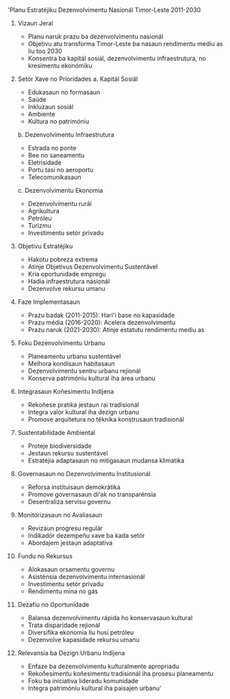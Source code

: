 'Planu Estratéjiku Dezenvolvimentu Nasionál Timor-Leste 2011-2030

1. Vizaun Jeral
   - Planu naruk prazu ba dezenvolvimentu nasionál
   - Objetivu atu transforma Timor-Leste ba nasaun rendimentu mediu as liu too 2030
   - Konsentra ba kapitál sosiál, dezenvolvimentu infraestrutura, no kresimentu ekonómiku

2. Setór Xave no Prioridades
   a. Kapitál Sosiál
      - Edukasaun no formasaun
      - Saúde
      - Inkluzaun sosiál
      - Ambiente
      - Kultura no patrimóniu

   b. Dezenvolvimentu Infraestrutura
      - Estrada no ponte
      - Bee no saneamentu
      - Eletrisidade
      - Portu tasi no aeroportu
      - Telecomunikasaun

   c. Dezenvolvimentu Ekonomia
      - Dezenvolvimentu rurál
      - Agrikultura
      - Petróleu
      - Turizmu
      - Investimentu setór privadu

3. Objetivu Estratéjiku
   - Hakotu pobreza extrema
   - Atinje Objetivus Dezenvolvimentu Sustentável
   - Kria oportunidade empregu
   - Hadia infraestrutura nasionál
   - Dezenvolve rekursu umanu

4. Faze Implementasaun
   - Prazu badak (2011-2015): Hari'i base no kapasidade
   - Prazu média (2016-2020): Acelera dezenvolvimentu
   - Prazu naruk (2021-2030): Atinje estatutu rendimentu mediu as

5. Foku Dezenvolvimentu Urbanu
   - Planeamentu urbanu sustentável
   - Melhora kondisaun habitasaun
   - Dezenvolvimentu sentru urbanu rejionál
   - Konserva patrimóniu kultural iha área urbanu

6. Integrasaun Koñesimentu Indíjena
   - Rekoñese pratika jestaun rai tradisionál
   - Integra valor kultural iha dezign urbanu
   - Promove arquitetura no téknika konstrusaun tradisionál

7. Sustentabilidade Ambiental
   - Proteje biodiversidade
   - Jestaun rekursu sustentável
   - Estratéjia adaptasaun no mitigasaun mudansa klimátika

8. Governasaun no Dezenvolvimentu Institusionál
   - Reforsa instituisaun demokrátika
   - Promove governasaun di'ak no transparénsia
   - Desentraliza servisu governu

9. Monitorizasaun no Avaliasaun
   - Revizaun progresu regulár
   - Indikadór dezempeñu xave ba kada setór
   - Abordajem jestaun adaptativa

10. Fundu no Rekursus
    - Alokasaun orsamentu governu
    - Asisténsia dezenvolvimentu internasionál
    - Investimentu setór privadu
    - Rendimentu mina no gás

11. Dezafiu no Oportunidade
    - Balansa dezenvolvimentu rápida ho konservasaun kultural
    - Trata disparidade rejionál
    - Diversifika ekonomia liu husi petróleu
    - Dezenvolve kapasidade rekursu umanu

12. Relevansia ba Dezign Urbanu Indíjena
    - Enfaze ba dezenvolvimentu kulturalmente apropriadu
    - Rekoñesimentu koñesimentu tradisionál iha prosesu planeamentu
    - Foku ba iniciativa lideradu komunidade
    - Integra patrimóniu kultural iha paisajen urbanu'